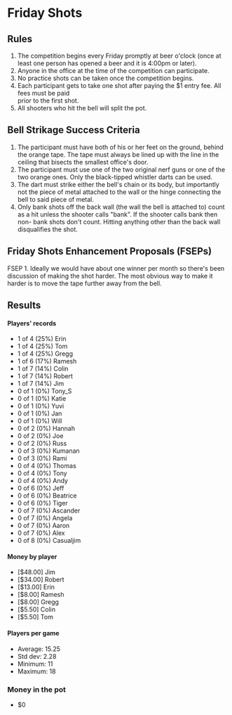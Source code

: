 Friday Shots
=============

Rules
-----
1. The competition begins every Friday promptly at beer o'clock (once at least one person has opened a beer and it is 4:00pm or later).
2. Anyone in the office at the time of the competition can participate.
3. No practice shots can be taken once the competition begins.
4. Each participant gets to take one shot after paying the $1 entry fee. All fees must be paid  
   prior to the first shot.
5. All shooters who hit the bell will split the pot.


Bell Strikage Success Criteria
------------------------------
1. The participant must have both of his or her feet on the ground, behind the
   orange tape. The tape must always be lined up with the line in the ceiling
   that bisects the smallest office's door.
2. The participant must use one of the two original nerf guns or one of the two orange ones.
   Only the black-tipped whistler darts can be used.
3. The dart must strike either the bell's chain or its body, but importantly not
   the piece of metal attached to the wall or the hinge connecting the bell to
   said piece of metal.
4. Only bank shots off the back wall (the wall the bell is attached to) count as
   a hit unless the shooter calls "bank". If the shooter calls bank then non-
   bank shots don't count. Hitting anything other than the back wall disqualifies
   the shot.


Friday Shots Enhancement Proposals (FSEPs)
------------------------------------------
FSEP 1. Ideally we would have about one winner per month so there's been discussion
   of making the shot harder. The most obvious way to make it harder is to
   move the tape further away from the bell.

Results
-------
####  Players' records  ####
* 1 of 4 (25%) Erin
* 1 of 4 (25%) Tom
* 1 of 4 (25%) Gregg
* 1 of 6 (17%) Ramesh
* 1 of 7 (14%) Colin
* 1 of 7 (14%) Robert
* 1 of 7 (14%) Jim
* 0 of 1 (0%) Tony_S
* 0 of 1 (0%) Katie
* 0 of 1 (0%) Yuvi
* 0 of 1 (0%) Jan
* 0 of 1 (0%) Will
* 0 of 2 (0%) Hannah
* 0 of 2 (0%) Joe
* 0 of 2 (0%) Russ
* 0 of 3 (0%) Kumanan
* 0 of 3 (0%) Rami
* 0 of 4 (0%) Thomas
* 0 of 4 (0%) Tony
* 0 of 4 (0%) Andy
* 0 of 6 (0%) Jeff
* 0 of 6 (0%) Beatrice
* 0 of 6 (0%) Tiger
* 0 of 7 (0%) Ascander
* 0 of 7 (0%) Angela
* 0 of 7 (0%) Aaron
* 0 of 7 (0%) Alex
* 0 of 8 (0%) Casualjim

#### Money by player  ####
* [$48.00] Jim
* [$34.00] Robert
* [$13.00] Erin
* [$8.00] Ramesh
* [$8.00] Gregg
* [$5.50] Colin
* [$5.50] Tom

#### Players per game  ####
* Average: 15.25
* Std dev: 2.28
* Minimum: 11
* Maximum: 18

### Money in the pot ###
* $0

